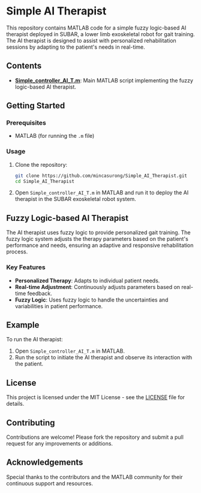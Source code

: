 # Simple AI Therapist

This repository contains MATLAB code for a simple fuzzy logic-based AI therapist deployed in SUBAR, a lower limb exoskeletal robot for gait training. The AI therapist is designed to assist with personalized rehabilitation sessions by adapting to the patient's needs in real-time.

## Contents

- **[Simple_controller_AI_T.m](Simple_controller_AI_T.m)**: Main MATLAB script implementing the fuzzy logic-based AI therapist.

## Getting Started

### Prerequisites

- MATLAB (for running the `.m` file)

### Usage

1. Clone the repository:
    ```bash
    git clone https://github.com/mincasurong/Simple_AI_Therapist.git
    cd Simple_AI_Therapist
    ```

2. Open `Simple_controller_AI_T.m` in MATLAB and run it to deploy the AI therapist in the SUBAR exoskeletal robot system.

## Fuzzy Logic-based AI Therapist

The AI therapist uses fuzzy logic to provide personalized gait training. The fuzzy logic system adjusts the therapy parameters based on the patient's performance and needs, ensuring an adaptive and responsive rehabilitation process.

### Key Features

- **Personalized Therapy**: Adapts to individual patient needs.
- **Real-time Adjustment**: Continuously adjusts parameters based on real-time feedback.
- **Fuzzy Logic**: Uses fuzzy logic to handle the uncertainties and variabilities in patient performance.

## Example

To run the AI therapist:
1. Open `Simple_controller_AI_T.m` in MATLAB.
2. Run the script to initiate the AI therapist and observe its interaction with the patient.

## License

This project is licensed under the MIT License - see the [LICENSE](LICENSE) file for details.

## Contributing

Contributions are welcome! Please fork the repository and submit a pull request for any improvements or additions.

## Acknowledgements

Special thanks to the contributors and the MATLAB community for their continuous support and resources.
